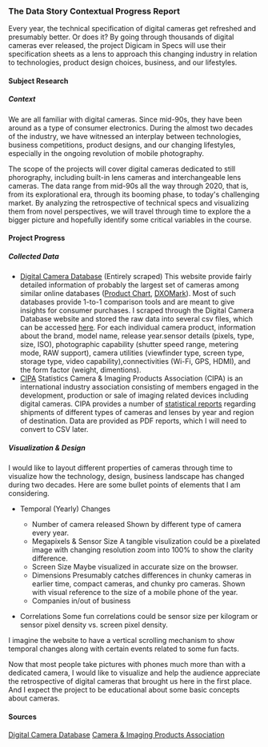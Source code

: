 ### The Data Story Contextual Progress Report

Every year, the technical specification of digital cameras get refreshed and presumably better. Or does it? By going through thousands of digital cameras ever released, the project Digicam in Specs will use their specification sheets as a lens to approach this changing industry in relation to technologies, product design choices, business, and our lifestyles.

#### Subject Research
##### Context
We are all familiar with digital cameras. Since mid-90s, they have been around as a type of consumer electronics. During the almost two decades of the industry, we have witnessed an interplay between technologies, business competitions, product designs, and our changing lifestyles, especially in the ongoing revolution of mobile photography.

The scope of the projects will cover digital cameras dedicated to still phorography, including built-in lens cameras and interchangeable lens cameras. The data range from mid-90s all the way through 2020, that is, from its explorational era, through its booming phase, to today's challenging market. By analyzing the retrospective of technical specs and visualizing them from novel perspectives, we will travel through time to explore the a bigger picture and hopefully identify some critical variables in the course.

#### Project Progress
##### Collected Data
- [Digital Camera Database](https://www.digicamdb.com/) (Entirely scraped)
    This website provide fairly detailed information of probably the largest set of cameras among similar online databases ([Product Chart](https://www.productchart.com/cameras/), [DXOMark](https://www.dxomark.com/Cameras/)). Most of such databases provide 1-to-1 comparison tools and are meant to give insights for consumer purchases. I scraped through the Digital Camera Database website and stored the raw data into several csv files, which can be accessed [here](https://github.com/yz3440/my-cdv-ss20/tree/master/my-work/week9/digicamdb_scraper).
    For each individual camera product, information about the brand, model name, release year.sensor details (pixels, type, size, ISO), photographic capability (shutter speed range, metering mode, RAW support), camera utilities (viewfinder type, screen type, storage type, video capability),connectivities (Wi-Fi, GPS, HDMI), and the form factor (weight, dimentions).
- [CIPA](http://www.cipa.jp/index_e.html) Statistics
    Camera & Imaging Products Association (CIPA) is an international industry association consisting of members engaged in the development, production or sale of imaging related devices including digital cameras. CIPA provides a number of [statistical reports](http://www.cipa.jp/stats/report_e.html) regarding shipments of different types of cameras and lenses by year and region of destination. Data are provided as PDF reports, which I will need to convert to CSV later. 

##### Visualization & Design
I would like to layout different properties of cameras through time to visualize how the technology, design, business landscape has changed during two decades. Here are some bullet points of elements that I am considering.
- Temporal (Yearly) Changes
    - Number of camera released
        Shown by different type of camera every year.
    - Megapixels & Sensor Size
        A tangible visulization could be a pixelated image with changing resolution zoom into 100% to show the clarity difference.
    - Screen Size
       Maybe visualized in accurate size on the browser.
    - Dimensions
        Presumably catches differences in chunky cameras in earlier time, compact cameras, and chunky pro cameras. Shown with visual reference to the size of a mobile phone of the year.
    - Companies in/out of business

- Correlations
    Some fun correlations could be sensor size per kilogram or sensor pixel density vs. screen pixel density. 

I imagine the website to have a vertical scrolling mechanism to show temporal  changes along with certain events related to some fun facts.

Now that most people take pictures with phones much more than with a dedicated camera, I would like to visualize and help the audience appreciate the retrospective of digital cameras that brought us here in the first place. And I expect the project to be educational about some basic concepts about cameras. 

#### Sources
[Digital Camera Database](https://www.digicamdb.com/)
[Camera & Imaging Products Association](http://www.cipa.jp/index_e.html)